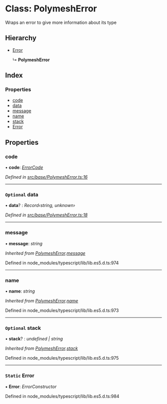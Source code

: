 # Class: PolymeshError

Wraps an error to give more information about its type

## Hierarchy

* [Error](base.polymesherror.md#static-error)

  ↳ **PolymeshError**

## Index

### Properties

* [code](base.polymesherror.md#code)
* [data](base.polymesherror.md#optional-data)
* [message](base.polymesherror.md#message)
* [name](base.polymesherror.md#name)
* [stack](base.polymesherror.md#optional-stack)
* [Error](base.polymesherror.md#static-error)

## Properties

###  code

• **code**: *[ErrorCode](../enums/types.errorcode.md)*

*Defined in [src/base/PolymeshError.ts:16](https://github.com/PolymathNetwork/polymesh-sdk/blob/73feada/src/base/PolymeshError.ts#L16)*

___

### `Optional` data

• **data**? : *Record‹string, unknown›*

*Defined in [src/base/PolymeshError.ts:18](https://github.com/PolymathNetwork/polymesh-sdk/blob/73feada/src/base/PolymeshError.ts#L18)*

___

###  message

• **message**: *string*

*Inherited from [PolymeshError](base.polymesherror.md).[message](base.polymesherror.md#message)*

Defined in node_modules/typescript/lib/lib.es5.d.ts:974

___

###  name

• **name**: *string*

*Inherited from [PolymeshError](base.polymesherror.md).[name](base.polymesherror.md#name)*

Defined in node_modules/typescript/lib/lib.es5.d.ts:973

___

### `Optional` stack

• **stack**? : *undefined | string*

*Inherited from [PolymeshError](base.polymesherror.md).[stack](base.polymesherror.md#optional-stack)*

Defined in node_modules/typescript/lib/lib.es5.d.ts:975

___

### `Static` Error

▪ **Error**: *ErrorConstructor*

Defined in node_modules/typescript/lib/lib.es5.d.ts:984
